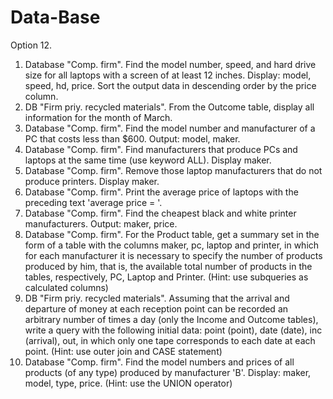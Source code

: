 # Data-Base
Option 12.
1. Database "Comp. firm". Find the model number, speed, and hard drive size for all laptops with a screen of at least 12 inches. Display: model, speed, hd, price. Sort the output data in descending order by the price column.
2. DB "Firm priy. recycled materials". From the Outcome table, display all information for the month of March.
3. Database "Comp. firm". Find the model number and manufacturer of a PC that costs less than $600. Output: model, maker.
4. Database "Comp. firm". Find manufacturers that produce PCs and laptops at the same time (use keyword ALL). Display maker.
5. Database "Comp. firm". Remove those laptop manufacturers that do not produce printers. Display maker.
6. Database "Comp. firm". Print the average price of laptops with the preceding text 'average price = '.
7. Database "Comp. firm". Find the cheapest black and white printer manufacturers. Output: maker, price.
8. Database "Comp. firm". For the Product table, get a summary set in the form of a table with the columns maker, pc, laptop and printer, in which for each manufacturer it is necessary to specify the number of products produced by him, that is, the available total number of products in the tables, respectively, PC, Laptop and Printer. (Hint: use subqueries as calculated columns)
9. DB "Firm priy. recycled materials". Assuming that the arrival and departure of money at each reception point can be recorded an arbitrary number of times a day (only the Income and Outcome tables), write a query with the following initial data: point (point), date (date), inc (arrival), out, in which only one tape corresponds to each date at each point. (Hint: use outer join and CASE statement)
10. Database "Comp. firm". Find the model numbers and prices of all products (of any type) produced by manufacturer 'B'. Display: maker, model, type, price. (Hint: use the UNION operator)
